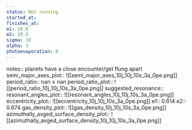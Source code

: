 ```yaml
---
status: Not running
started_at:
finishes_at:
m1: 10.0
m2: 10.0
sigma: 10
alpha: 3
photoevaporation: 0
---
```


notes:: planets have a close encounter/get flung apart
semi_major_axes_plot:: ![[semi_major_axes_10j_10j_10s_3a_0pe.png]]
period_ratio:: nan ± nan
period_ratio_plot:: ![[period_ratio_10j_10j_10s_3a_0pe.png]]
suggested_resonance:: 
resonant_angles_plot:: ![[resonant_angles_10j_10j_10s_3a_0pe.png]]
eccentricity_plot:: ![[eccentricity_10j_10j_10s_3a_0pe.png]]
e1:: 0.614
e2:: 0.674
gas_density_plot:: ![[gas_density_10j_10j_10s_3a_0pe.png]]
azimuthally_avged_surface_density_plot:: ![[azimuthally_avged_surface_density_10j_10j_10s_3a_0pe.png]]
